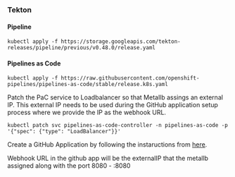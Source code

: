 ### Tekton

#### Pipeline
`kubectl apply -f https://storage.googleapis.com/tekton-releases/pipeline/previous/v0.48.0/release.yaml`

#### Pipelines as Code
`kubectl apply -f https://raw.githubusercontent.com/openshift-pipelines/pipelines-as-code/stable/release.k8s.yaml`

Patch the PaC service to Loadbalancer so that Metallb assings an external IP. This external IP needs to be used during the GitHub application setup process where we provide the IP as the webhook URL.

`kubectl patch svc pipelines-as-code-controller -n pipelines-as-code -p '{"spec": {"type": "LoadBalancer"}}'`

Create a GitHub Application by following the instaructions from [here](https://pipelinesascode.com/docs/install/github_apps/).

Webhook URL in the github app will be the externalIP that the metallb assigned along with the port 8080 - <external-ip>:8080
